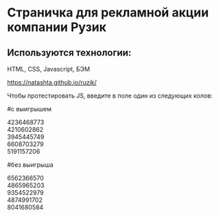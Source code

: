 # Страничка для рекламной акции компании Рузик

## Используются технологии: 
HTML, CSS, Javascript, БЭМ

https://natashta.github.io/ruzik/

Чтобы протестировать JS, введите в поле один из следующих колов:

#с выигрышем

4236468773	
4210602862	
3945445749	
6608703279	
5191157206	

#без выигрыша

6562366570	
4865965203	
9354522979	
4874991702	
8041680584	
